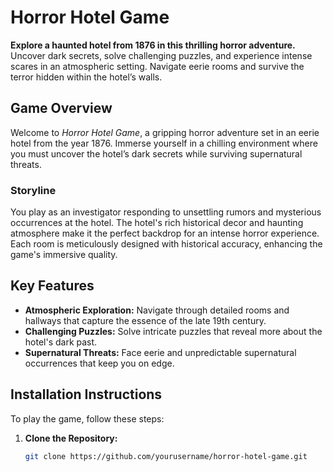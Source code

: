 # Horror Hotel Game

**Explore a haunted hotel from 1876 in this thrilling horror adventure.** Uncover dark secrets, solve challenging puzzles, and experience intense scares in an atmospheric setting. Navigate eerie rooms and survive the terror hidden within the hotel’s walls.

## Game Overview

Welcome to *Horror Hotel Game*, a gripping horror adventure set in an eerie hotel from the year 1876. Immerse yourself in a chilling environment where you must uncover the hotel’s dark secrets while surviving supernatural threats.

### Storyline

You play as an investigator responding to unsettling rumors and mysterious occurrences at the hotel. The hotel's rich historical decor and haunting atmosphere make it the perfect backdrop for an intense horror experience. Each room is meticulously designed with historical accuracy, enhancing the game's immersive quality.

## Key Features

- **Atmospheric Exploration:** Navigate through detailed rooms and hallways that capture the essence of the late 19th century.
- **Challenging Puzzles:** Solve intricate puzzles that reveal more about the hotel's dark past.
- **Supernatural Threats:** Face eerie and unpredictable supernatural occurrences that keep you on edge.

## Installation Instructions

To play the game, follow these steps:

1. **Clone the Repository:**
   ```bash
   git clone https://github.com/yourusername/horror-hotel-game.git
